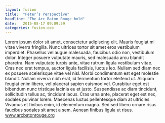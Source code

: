 ```yaml
---
layout: fusion
title:  "Peter’s Perspective"
headline: "The Arc Baton Rouge hold"
date:   2015-08-17 09:09:59
categories: fusion-ceo
---
```

Lorem ipsum dolor sit amet, consectetur adipiscing elit. Mauris feugiat mi vitae viverra fringilla. Nunc ultrices tortor sit amet eros vestibulum imperdiet. Phasellus vel augue malesuada, faucibus odio non, vestibulum dolor. Integer posuere vulputate mauris, sed malesuada arcu blandit pharetra. Nam vulputate turpis ante, vitae rutrum ligula vestibulum vitae. Cras nec erat tempus, auctor ligula facilisis, luctus leo. Nullam sed diam nec ex posuere scelerisque vitae vel nisl. Morbi condimentum est eget molestie blandit. Nullam viverra nibh erat, id fermentum tortor eleifend ut. Aliquam feugiat enim libero, vel placerat sapien euismod vel. Curabitur eget est bibendum nunc tristique lacinia eu et justo. Suspendisse ac diam tincidunt, sollicitudin tellus ac, tincidunt lacus. Cras urna ante, placerat eget est nec, sodales pulvinar lorem. Maecenas luctus pellentesque diam at ultricies. Vivamus et finibus enim, id elementum magna. Sed sed libero ornare risus faucibus sodales sit amet a sem. Aenean finibus ligula ut risus. <a href="www.arcbatonrouge.org">www.arcbatonrouge.org</a>